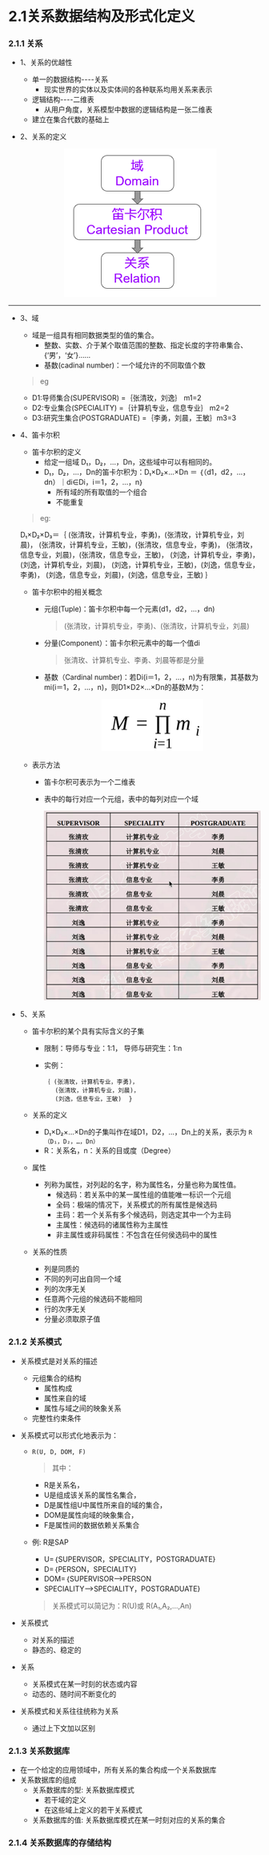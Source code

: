 # 2.1关系数据结构及形式化定义

### 2.1.1  关系

* 1、关系的优越性
  * 单一的数据结构----关系
    * 现实世界的实体以及实体间的各种联系均用关系来表示
  * 逻辑结构----二维表
    * 从用户角度，关系模型中数据的逻辑结构是一张二维表
  * 建立在集合代数的基础上

* 2、关系的定义

   <div align="center"><img src="./img/关系的定义.png"/></div>

------------------

* 3、域
  * 域是一组具有相同数据类型的值的集合。
    * 整数、实数、介于某个取值范围的整数、指定长度的字符串集合、{‘男’，‘女’}......
    * 基数(cadinal number)：一个域允许的不同取值个数

  >eg
  
    * D1:导师集合(SUPERVISOR) =｛张清玫，刘逸｝			m1=2
    * D2:专业集合(SPECIALITY) =｛计算机专业，信息专业｝	m2=2
    * D3:研究生集合(POSTGRADUATE) =｛李勇，刘晨，王敏｝m3=3

* 4、笛卡尔积
  * 笛卡尔积的定义
      * 给定一组域 D₁，D₂，…，Dn，这些域中可以有相同的。
      * D₁，D₂，…，Dn的笛卡尔积为：D₁×D₂×…×Dn ＝  ｛（d1，d2，…，dn）｜di∈Di，i＝1，2，…，n｝
        * 所有域的所有取值的一个组合
        * 不能重复
  >eg:
  
     D₁×D₂×D₃＝｛ (张清玫，计算机专业，李勇)，(张清玫，计算机专业，刘晨)， (张清玫，计算机专业，王敏)，(张清玫，信息专业，李勇)， (张清玫，信息专业，刘晨)，(张清玫，信息专业，王敏)， (刘逸，计算机专业，李勇)，(刘逸，计算机专业，刘晨)， (刘逸，计算机专业，王敏)，(刘逸，信息专业，李勇)， (刘逸，信息专业，刘晨)，(刘逸，信息专业，王敏) ｝

  * 笛卡尔积中的相关概念
    * 元组(Tuple)：笛卡尔积中每一个元素(d1，d2，…，dn)
    
         >(张清玫，计算机专业，李勇)、(张清玫，计算机专业，刘晨)

    * 分量(Component）：笛卡尔积元素中的每一个值di
    
         >张清玫、计算机专业、李勇、刘晨等都是分量

    * 基数（Cardinal number)：若Di(i＝1，2，…，n)为有限集，其基数为mi(i＝1，2，…，n)，则D1×D2×…×Dn的基数M为：

         <div align="center"><img src="./img/基数M.png"/></div>

  * 表示方法
    * 笛卡尔积可表示为一个二维表
    * 表中的每行对应一个元组，表中的每列对应一个域

         <div align="center"><img src="./img/笛卡尔积.png"/></div>

* 5、关系

  * 笛卡尔积的某个具有实际含义的子集
      * 限制：导师与专业：1:1，   导师与研究生：1:n
      * 实例：
      
            ｛ (张清玫，计算机专业，李勇)，
               (张清玫，计算机专业，刘晨)，
               (刘逸，信息专业，王敏)  }

  * 关系的定义
      * D₁×D₂×…×Dn的子集叫作在域D1，D2，…，Dn上的关系，表示为 `R（D₁，D₂，…，Dn）`
      * R：关系名，n：关系的目或度（Degree）

  * 属性
      * 列称为属性，对列起的名字，称为属性名，分量也称为属性值。
          * 候选码：若关系中的某一属性组的值能唯一标识一个元组
          * 全码：极端的情况下，关系模式的所有属性是候选码
          * 主码：若一个关系有多个候选码，则选定其中一个为主码
          * 主属性：候选码的诸属性称为主属性
          * 非主属性或非码属性：不包含在任何侯选码中的属性

  * 关系的性质
      * 列是同质的
      * 不同的列可出自同一个域
      * 列的次序无关
      * 任意两个元组的候选码不能相同
      * 行的次序无关
      * 分量必须取原子值

### 2.1.2  关系模式

* 关系模式是对关系的描述
   * 元组集合的结构
      * 属性构成
      * 属性来自的域          
      * 属性与域之间的映象关系
   * 完整性约束条件

* 关系模式可以形式化地表示为：

  *  `R(U, D, DOM, F)`
    
     >其中：
     
     * R是关系名，
     * U是组成该关系的属性名集合，
     * D是属性组U中属性所来自的域的集合，
     * DOM是属性向域的映象集合，
     * F是属性间的数据依赖关系集合
     
  * 例:    R是SAP
     
     * U=｛SUPERVISOR，SPECIALITY，POSTGRADUATE}
     * D=｛PERSON，SPECIALITY}
     * DOM=｛SUPERVISOR⟶PERSON
     * SPECIALITY⟶SPECIALITY，POSTGRADUATE}
     
     >关系模式可以简记为：R(U)或 R(A₁,A₂,…,An)

* 关系模式
    * 对关系的描述
    * 静态的、稳定的
* 关系
    * 关系模式在某一时刻的状态或内容
    * 动态的、随时间不断变化的
* 关系模式和关系往往统称为关系
    * 通过上下文加以区别

### 2.1.3 关系数据库

* 在一个给定的应用领域中，所有关系的集合构成一个关系数据库
* 关系数据库的组成
    * 关系数据库的型: 关系数据库模式
        * 若干域的定义
        * 在这些域上定义的若干关系模式
    * 关系数据库的值: 关系数据库模式在某一时刻对应的关系的集合
###  2.1.4 关系数据库的存储结构














































